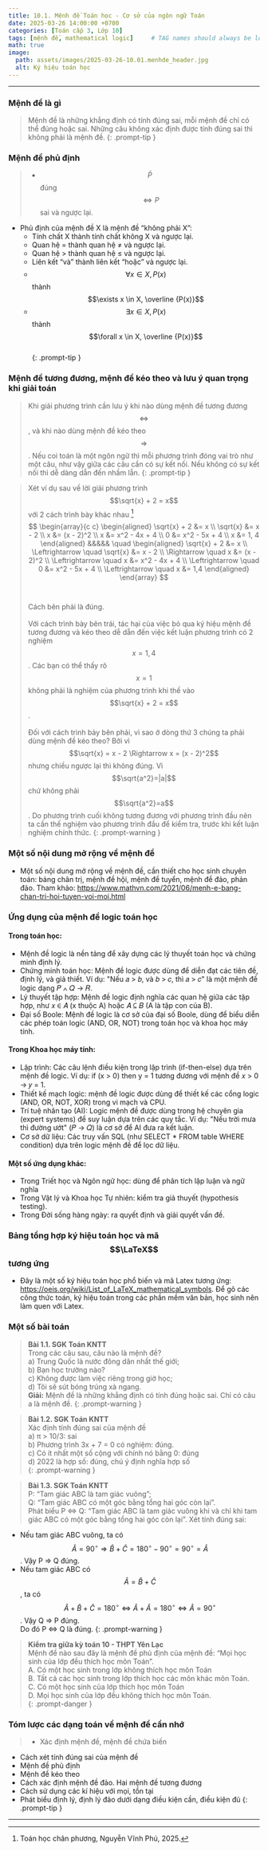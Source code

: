 ```yaml
---
title: 10.1. Mệnh đề Toán học - Cơ sở của ngôn ngữ Toán
date: 2025-03-26 14:00:00 +0700
categories: [Toán cấp 3, Lớp 10]
tags: [mệnh đề, mathematical logic]     # TAG names should always be lowercase
math: true
image:
  path: assets/images/2025-03-26-10.01.menhde_header.jpg
  alt: Ký hiệu toán học
---
```

---
### Mệnh đề là gì 
> Mệnh đề là những khẳng định có tính đúng sai, mỗi mệnh đề chỉ có thể đúng hoặc sai. Những câu không xác định được tính đúng sai thì không phải là mệnh đề.
{: .prompt-tip }
### Mệnh đề phủ định
> - $$\bar{P}$$ đúng $$\Leftrightarrow P$$ sai và ngược lại.  
- Phủ định của mệnh đề X là mệnh đề “không phải X”:
  - Tính chất X thành tính chất không X và ngược lại.
  - Quan hệ = thành quan hệ ≠ và ngược lại.  
  - Quan hệ > thành quan hệ ≤ và ngược lại.  
  - Liên kết “và” thành liên kết “hoặc” và ngược lại.  
  - $$\forall x \in X, P(x)$$ thành $$\exists x \in X, \overline {P(x)}$$  
  - $$\exists x \in X, P(x)$$ thành $$\forall x \in X, \overline {P(x)}$$  
{: .prompt-tip }

### Mệnh đề tương đương, mệnh đề kéo theo và lưu ý quan trọng khi giải toán
>Khi giải phương trình cần lưu ý khi nào dùng mệnh đề tương đương $$\Leftrightarrow$$, và khi nào dùng mệnh đề kéo theo $$\Rightarrow$$. Nếu coi toán là một ngôn ngữ thì mỗi phương trình đóng vai trò như một câu, như vậy giữa các câu cần có sự kết nối. Nếu không có sự kết nối thì dễ dàng dẫn đến nhầm lẫn.
{: .prompt-tip }

>Xét ví dụ sau về lời giải phương trình  $$\sqrt{x} + 2 = x$$ với 2 cách  trình bày khác nhau   [^footnote]
$$
\begin{array}{c c}
\begin{aligned}
\sqrt{x} + 2 &= x \\
\sqrt{x} &= x - 2 \\
x &= (x - 2)^2 \\
x &= x^2 - 4x + 4 \\
0 &= x^2 - 5x + 4 \\
x &= 1, 4
\end{aligned}
&&&&&
\quad
\begin{aligned}
\sqrt{x} + 2 &= x \\
\Leftrightarrow \quad \sqrt{x} &= x - 2 \\
\Rightarrow \quad x &= (x - 2)^2 \\
\Leftrightarrow \quad x &= x^2 - 4x + 4 \\
\Leftrightarrow \quad 0 &= x^2 - 5x + 4 \\
\Leftrightarrow \quad x &= 1,4
\end{aligned}
\end{array}
$$<br>  
Cách bên phải là đúng.<br>  
Với cách trình bày bên trái, tác hại của việc bỏ qua ký hiệu mệnh đề tương đương và kéo theo dễ dẫn đến việc kết luận phương trình có 2 nghiệm $$x = 1, 4$$. Các bạn có thể thấy rõ $$x = 1$$ không phải là nghiệm của phương trình khi thế vào $$\sqrt{x} + 2 = x$$.<br>  
Đối với cách trình bày bên phải, vì sao ở dòng thứ 3 chúng ta phải dùng mệnh đề kéo theo? Bởi vì $$\sqrt{x} = x - 2 \Rightarrow x = (x - 2)^2$$ nhưng chiều ngược lại thì không đúng. Vì $$\sqrt{a^2}=|a|$$ chứ không phải $$\sqrt{a^2}=a$$. Do phương trình cuối không tương đương với phương trình đầu nên ta cần thế nghiệm vào phương trình đầu để kiểm tra, trước khi kết luận nghiệm chính thức.
{: .prompt-warning }
### Một số nội dung mở rộng về mệnh đề
- Một số nội dung mở rộng về mệnh đề, cần thiết cho học sinh chuyên toán: bảng chân trị, mệnh đề hội, mệnh đề tuyển, mệnh đề đảo, phản đảo. Tham khảo: <https://www.mathvn.com/2021/06/menh-e-bang-chan-tri-hoi-tuyen-voi-moi.html> 

### Ứng dụng của mệnh đề logic toán học
#### Trong toán học:
- Mệnh đề logic là nền tảng để xây dựng các lý thuyết toán học và chứng minh định lý.
- Chứng minh toán học: Mệnh đề logic được dùng để diễn đạt các tiên đề, định lý, và giả thiết. Ví dụ: "Nếu 𝑎 > 𝑏, và 𝑏 > 𝑐, thì 𝑎 > 𝑐" là một mệnh đề logic dạng 𝑃 ∧ 𝑄 → 𝑅. 
- Lý thuyết tập hợp: Mệnh đề logic định nghĩa các quan hệ giữa các tập hợp, như 𝑥 ∈ 𝐴 (x thuộc A) hoặc 𝐴 ⊆ 𝐵 (A là tập con của B).
- Đại số Boole: Mệnh đề logic là cơ sở của đại số Boole, dùng để biểu diễn các phép toán logic (AND, OR, NOT) trong toán học và khoa học máy tính.
#### Trong Khoa học máy tính:
- Lập trình: Các câu lệnh điều kiện trong lập trình (if-then-else) dựa trên mệnh đề logic. Ví dụ: if (x > 0) then y = 1 tương đương với mệnh đề 𝑥 > 0 → 𝑦 = 1.
- Thiết kế mạch logic: mệnh đề logic được dùng để thiết kế các cổng logic (AND, OR, NOT, XOR) trong vi mạch và CPU.
- Trí tuệ nhân tạo (AI): Logic mệnh đề được dùng trong hệ chuyên gia (expert systems) để suy luận dựa trên các quy tắc. Ví dụ: "Nếu trời mưa thì đường ướt" (𝑃 → 𝑄) là cơ sở để AI đưa ra kết luận.
- Cơ sở dữ liệu: Các truy vấn SQL (như SELECT * FROM table WHERE condition) dựa trên logic mệnh đề để lọc dữ liệu.
#### Một số ứng dụng khác:
- Trong Triết học và Ngôn ngữ học: dùng để phân tích lập luận và ngữ nghĩa
- Trong Vật lý và Khoa học Tự nhiên: kiểm tra giả thuyết (hypothesis testing).
- Trong Đời sống hàng ngày: ra quyết định và giải quyết vấn đề.

### Bảng tổng hợp ký hiệu toán học và mã $$\LaTeX$$ tương ứng
-  Đây là một số ký hiệu toán học phổ biến và mã Latex tương ứng: <https://oeis.org/wiki/List_of_LaTeX_mathematical_symbols>. Để gõ các công thức toán, ký hiệu toán trong các phần mềm văn bản, học sinh nên làm quen với Latex.

### Một số bài toán

>**Bài 1.1. SGK Toán KNTT**  
Trong các câu sau, câu nào là mệnh đề?  
a) Trung Quốc là nước đông dân nhất thế giới;     
b) Bạn học trường nào?  
c) Không được làm việc riêng trong giờ học;  
d) Tôi sẽ sút bóng trúng xà ngang.     
<b>Giải:</b> Mệnh đề là những khẳng định có tính đúng hoặc sai. Chỉ có câu a là mệnh đề.
{: .prompt-warning }

>**Bài 1.2. SGK Toán KNTT**  
Xác định tính đúng sai của mệnh đề  
a) π > 10/3: sai   
b) Phương trình 3x + 7 = 0 có nghiệm: đúng.  
c) Có ít nhất một số cộng với chính nó bằng 0: đúng  
d) 2022 là hợp số: đúng, chú ý định nghĩa hợp số  
{: .prompt-warning }

>**Bài 1.3. SGK Toán KNTT**  
P: “Tam giác ABC là tam giác vuông”;  
Q: “Tam giác ABC có một góc bằng tổng hai góc còn lại”.  
Phát biểu P ⇔ Q: “Tam giác ABC là tam giác vuông khi và chỉ khi tam giác ABC có một góc bằng tổng hai góc còn lại”.
Xét tính đúng sai:  
- Nếu tam giác ABC vuông, ta có $$\widehat{A} =  90^{\circ} ⇒ {\widehat{B}}+{\widehat{C}}=180^{\circ}-90^{\circ}=90^{\circ}={\widehat{A}}$$. Vậy P ⇒ Q đúng. 
- Nếu tam giác ABC có $$\widehat{A} =  {\widehat{B}}+{\widehat{C}}$$, 
ta có $$\widehat{A}+{\widehat{B}}+{\widehat{C}}=180^{\circ} ⇔  \widehat{A}+{\widehat{A}}=180^{\circ} ⇔ \widehat{A}=90^{\circ}$$. Vậy Q ⇒ P đúng.  
Do đó P ⇔ Q là đúng.
{: .prompt-warning }

>**Kiểm tra giữa kỳ toán 10 - THPT Yên Lạc**  
Mệnh đề nào sau đây là mệnh đề phủ định của mệnh đề: “Mọi học sinh của lớp đều thích học môn Toán”.  
     A. Có một học sinh trong lớp không thích học môn Toán  
     B. Tất cả các học sinh trong lớp thích học các môn khác môn Toán.  
     C. Có một học sinh của lớp thích học môn Toán  
     D. Mọi học sinh của lớp đều không thích học môn Toán.  
{: .prompt-danger }

### Tóm lược các dạng toán về mệnh đề cần nhớ   
>- Xác định mệnh đề, mệnh đề chứa biến  
- Cách xét tính đúng sai của mệnh đề  
- Mệnh đề phủ định
- Mệnh đề kéo theo
- Cách xác định mệnh đề đảo. Hai mệnh đề tương đương
- Cách sử dụng các kí hiệu với mọi, tồn tại
- Phát biểu định lý, định lý đảo dưới dạng điều kiện cần, điều kiện đủ
{: .prompt-tip }
--------------------
[^footnote]: Toán học chân phương, Nguyễn Vĩnh Phú, 2025.


